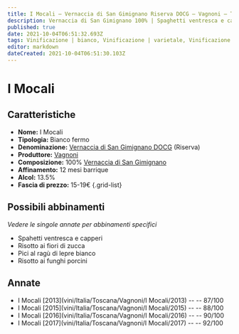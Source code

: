 ```yaml
---
title: I Mocali – Vernaccia di San Gimignano Riserva DOCG – Vagnoni – Toscana (IT) – 15-19€ – 3★-5★
description: Vernaccia di San Gimignano 100% | Spaghetti ventresca e capperi – Risotto ai fiori di zucca – Pici al ragù di lepre bianco – Risotto ai porcini
published: true
date: 2021-10-04T06:51:32.693Z
tags: Vinificazione | bianco, Vinificazione | varietale, Vinificazione | fermo, Valutazioni | 5 stelle, risotto ai porcini, Prezzi | 15-19€, spaghetti ventresca e capperi, risotto ai fiori di zucca, pici al ragù di lepre bianco
editor: markdown
dateCreated: 2021-10-04T06:51:30.103Z
---
```


# I Mocali

## Caratteristiche
- **Nome:** I Mocali
- **Tipologia:** Bianco fermo
- **Denominazione:** [Vernaccia di San Gimignano DOCG](/denominazioni/Italia/Toscana/DOCG/Vernaccia-di-San-Gimignano) (Riserva)
- **Produttore:** [Vagnoni](/produttori/Italia/Toscana/Vagnoni) 
- **Composizione:** 100% [Vernaccia di San Gimignano](/vitigni/Italia/vernaccia-di-san-gimignano)
- **Affinamento:** 12 mesi barrique 
- **Alcol:** 13.5%
- **Fascia di prezzo:** 15-19€
{.grid-list}




## Possibili abbinamenti
*Vedere le singole annate per abbinamenti specifici*

- Spahetti ventresca e capperi
- Risotto ai fiori di zucca
- Pici al ragù di lepre bianco
- Risotto ai funghi porcini

## Annate

- I Mocali [2013](vini/Italia/Toscana/Vagnoni/I Mocali/2013) -- <span class="star-3"></span> -- 87/100
- I Mocali [2015](vini/Italia/Toscana/Vagnoni/I Mocali/2015) -- <span class="star-3"></span> -- 88/100
- I Mocali [2016](vini/Italia/Toscana/Vagnoni/I Mocali/2016) -- <span class="star-4"></span> -- 90/100
- I Mocali [2017](vini/Italia/Toscana/Vagnoni/I Mocali/2017) -- <span class="star-5"></span> -- 92/100